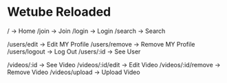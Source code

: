 # Wetube Reloaded

/ -> Home
/join -> Join
/login -> Login
/search -> Search

/users/edit -> Edit MY Profile
/users/remove -> Remove MY Profile
/users/logout -> Log Out
/users/:id -> See User

/videos/:id -> See Video
/videos/:id/edit -> Edit Video
/videos/:id/remove -> Remove Video
/videos/upload -> Upload Video

<!-- /videos/comment -> Comment on a Video
/videos/comment/delete -> Delete A Comment of a Video -->
